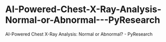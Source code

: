 # AI-Powered-Chest-X-Ray-Analysis-Normal-or-Abnormal---PyResearch
AI-Powered Chest X-Ray Analysis: Normal or Abnormal? - PyResearch
